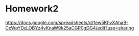 # Homework2
https://docs.google.com/spreadsheets/d/1ew5KhvXAhaB-CxWpYDd_OBYz4yKnaW9k25aCGP0gDG4/edit?usp=sharing